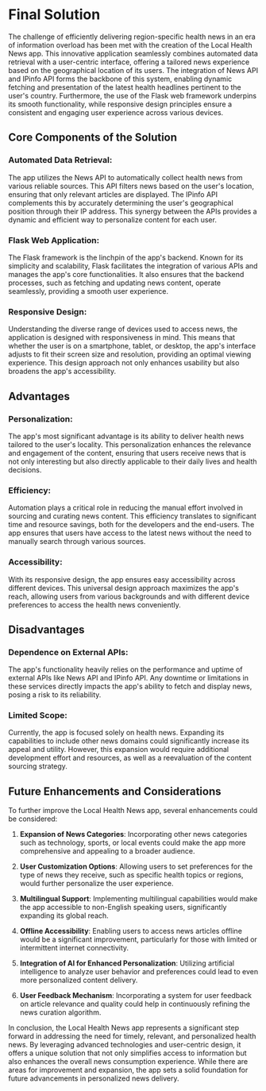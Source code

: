 # Final Solution

The challenge of efficiently delivering region-specific health news in an era of information overload has been met with the creation of the Local Health News app. This innovative application seamlessly combines automated data retrieval with a user-centric interface, offering a tailored news experience based on the geographical location of its users. The integration of News API and IPinfo API forms the backbone of this system, enabling dynamic fetching and presentation of the latest health headlines pertinent to the user's country. Furthermore, the use of the Flask web framework underpins its smooth functionality, while responsive design principles ensure a consistent and engaging user experience across various devices.

## Core Components of the Solution

### Automated Data Retrieval:

The app utilizes the News API to automatically collect health news from various reliable sources. This API filters news based on the user's location, ensuring that only relevant articles are displayed. The IPinfo API complements this by accurately determining the user's geographical position through their IP address. This synergy between the APIs provides a dynamic and efficient way to personalize content for each user.

### Flask Web Application:

The Flask framework is the linchpin of the app's backend. Known for its simplicity and scalability, Flask facilitates the integration of various APIs and manages the app's core functionalities. It also ensures that the backend processes, such as fetching and updating news content, operate seamlessly, providing a smooth user experience.

### Responsive Design:

Understanding the diverse range of devices used to access news, the application is designed with responsiveness in mind. This means that whether the user is on a smartphone, tablet, or desktop, the app's interface adjusts to fit their screen size and resolution, providing an optimal viewing experience. This design approach not only enhances usability but also broadens the app's accessibility.

## Advantages

### Personalization:

The app's most significant advantage is its ability to deliver health news tailored to the user's locality. This personalization enhances the relevance and engagement of the content, ensuring that users receive news that is not only interesting but also directly applicable to their daily lives and health decisions.

### Efficiency:

Automation plays a critical role in reducing the manual effort involved in sourcing and curating news content. This efficiency translates to significant time and resource savings, both for the developers and the end-users. The app ensures that users have access to the latest news without the need to manually search through various sources.

### Accessibility:

With its responsive design, the app ensures easy accessibility across different devices. This universal design approach maximizes the app's reach, allowing users from various backgrounds and with different device preferences to access the health news conveniently.

## Disadvantages

### Dependence on External APIs:

The app's functionality heavily relies on the performance and uptime of external APIs like News API and IPinfo API. Any downtime or limitations in these services directly impacts the app's ability to fetch and display news, posing a risk to its reliability.

### Limited Scope:

Currently, the app is focused solely on health news. Expanding its capabilities to include other news domains could significantly increase its appeal and utility. However, this expansion would require additional development effort and resources, as well as a reevaluation of the content sourcing strategy.

## Future Enhancements and Considerations

To further improve the Local Health News app, several enhancements could be considered:

1. **Expansion of News Categories**: Incorporating other news categories such as technology, sports, or local events could make the app more comprehensive and appealing to a broader audience.

2. **User Customization Options**: Allowing users to set preferences for the type of news they receive, such as specific health topics or regions, would further personalize the user experience.

3. **Multilingual Support**: Implementing multilingual capabilities would make the app accessible to non-English speaking users, significantly expanding its global reach.

4. **Offline Accessibility**: Enabling users to access news articles offline would be a significant improvement, particularly for those with limited or intermittent internet connectivity.

5. **Integration of AI for Enhanced Personalization**: Utilizing artificial intelligence to analyze user behavior and preferences could lead to even more personalized content delivery.

6. **User Feedback Mechanism**: Incorporating a system for user feedback on article relevance and quality could help in continuously refining the news curation algorithm.

In conclusion, the Local Health News app represents a significant step forward in addressing the need for timely, relevant, and personalized health news. By leveraging advanced technologies and user-centric design, it offers a unique solution that not only simplifies access to information but also enhances the overall news consumption experience. While there are areas for improvement and expansion, the app sets a solid foundation for future advancements in personalized news delivery.
